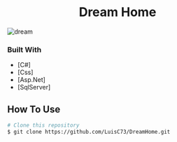 
<h1 align="center">Dream Home</h1>

![dream](https://user-images.githubusercontent.com/80079884/178163744-890131ef-2994-44ca-b0a2-e5fde0355d0b.png)

### Built With

- [C#]
- [Css]
- [Asp.Net]
- [SqlServer]


## How To Use

```bash
# Clone this repository
$ git clone https://github.com/LuisC73/DreamHome.git

```
